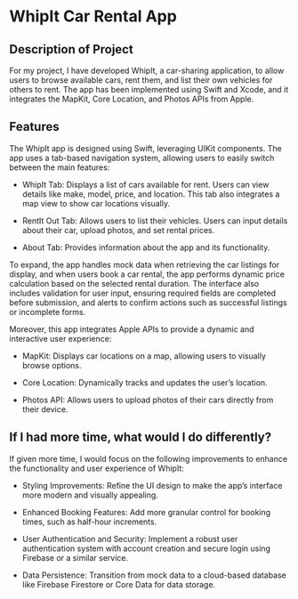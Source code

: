 # WhipIt Car Rental App

## Description of Project

For my project, I have developed WhipIt, a car-sharing application, to allow users to browse available cars, rent them, and list their own vehicles for others to rent. The app has been implemented using Swift and Xcode, and it integrates the MapKit, Core Location, and Photos APIs from Apple.

## Features

The WhipIt app is designed using Swift, leveraging UIKit components. The app uses a tab-based navigation system, allowing users to easily switch between the main features:

- WhipIt Tab: Displays a list of cars available for rent. Users can view details like make, model, price, and location. This tab also integrates a map view to show car locations visually.

- RentIt Out Tab: Allows users to list their vehicles. Users can input details about their car, upload photos, and set rental prices.

- About Tab: Provides information about the app and its functionality.

To expand, the app handles mock data when retrieving the car listings for display, and when users book a car rental, the app performs dynamic price calculation based on the selected rental duration. The interface also includes validation for user input, ensuring required fields are completed before submission, and alerts to confirm actions such as successful listings or incomplete forms.

Moreover, this app integrates Apple APIs to provide a dynamic and interactive user experience:

- MapKit: Displays car locations on a map, allowing users to visually browse options.

- Core Location: Dynamically tracks and updates the user’s location.

- Photos API: Allows users to upload photos of their cars directly from their device.

## If I had more time, what would I do differently?

If given more time, I would focus on the following improvements to enhance the functionality and user experience of WhipIt:

- Styling Improvements: Refine the UI design to make the app’s interface more modern and visually appealing.

- Enhanced Booking Features: Add more granular control for booking times, such as half-hour increments.

- User Authentication and Security: Implement a robust user authentication system with account creation and secure login using Firebase or a similar service.

- Data Persistence: Transition from mock data to a cloud-based database like Firebase Firestore or Core Data for data storage.
